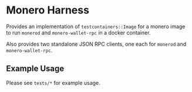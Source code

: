 Monero Harness
==============

Provides an implementation of `testcontainers::Image` for a monero image to run
`monerod` and `monero-wallet-rpc` in a docker container.

Also provides two standalone JSON RPC clients, one each for `monerod` and `monero-wallet-rpc`.

Example Usage
-------------

Please see `tests/*` for example usage.
